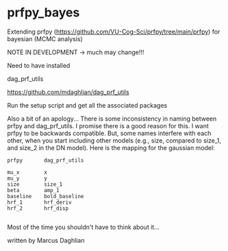 # prfpy_bayes

Extending prfpy (https://github.com/VU-Cog-Sci/prfpy/tree/main/prfpy) for bayesian (MCMC analysis)

NOTE IN DEVELOPMENT -> much may change!!! 

Need to have installed 

dag_prf_utils

https://github.com/mdaghlian/dag_prf_utils


Run the setup script and get all the associated packages


Also a bit of an apology... There is some inconsistency in naming between prfpy and dag_prf_utils. I promise there is a good reason for this. I want prfpy to be backwards compatible. But, some names interfere with each other, when you start including other models (e.g., size, compared to size_1, and size_2 in the DN model). Here is the mapping for the gaussian model:

```
prfpy       dag_prf_utils

mu_x        x
mu_y        y
size        size_1
beta        amp_1
baseline    bold_baseline
hrf_1       hrf_deriv
hrf_2       hrf_disp


```

Most of the time you shouldn't have to think about it...

written by Marcus Daghlian